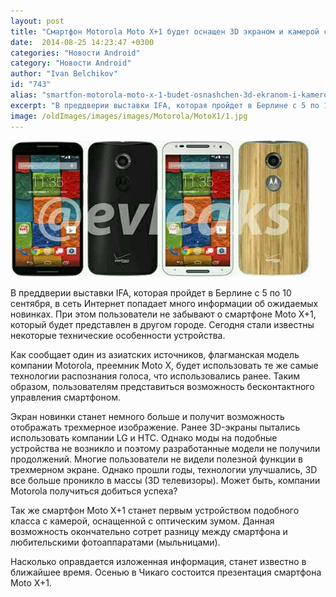 ```yaml
---
layout: post
title: "Смартфон Motorola Moto X+1 будет оснащен 3D экраном и камерой с оптическим зумом"
date:  2014-08-25 14:23:47 +0300
categories: "Новости Android"
category: "Новости Android"
author: "Ivan Belchikov"
id: "743"
alias: "smartfon-motorola-moto-x-1-budet-osnashchen-3d-ekranom-i-kameroj-s-opticheskim-zumom"
excerpt: "В преддверии выставки IFA, которая пройдет в Берлине с 5 по 10 сентября, в сеть Интернет попадает много информации об ожидаемых новинках. При этом пользователи не забывают о смартфоне Moto X+1, который будет представлен в другом городе. Сегодня стали известны некоторые технические особенности устройства."
image: /oldImages/images/images/Motorola/MotoX1/1.jpg
---
```

<img  src="/oldImages/images/images/Motorola/MotoX1/1.jpg" alt="" width="480" height="218" />

В преддверии выставки IFA, которая пройдет в Берлине с 5 по 10 сентября, в сеть Интернет попадает много информации об ожидаемых новинках. При этом пользователи не забывают о смартфоне Moto X+1, который будет представлен в другом городе. Сегодня стали известны некоторые технические особенности устройства.


Как сообщает один из азиатских источников, флагманская модель компании Motorola, преемник Moto X, будет использовать те же самые технологии распознания голоса, что использовались ранее. Таким образом, пользователям представиться возможность бесконтактного управления смартфоном.

Экран новинки станет немного больше и получит возможность отображать трехмерное изображение. Ранее 3D-экраны пытались использовать компании LG и HTC. Однако моды на подобные устройства не возникло и поэтому разработанные модели не получили продолжений. Многие пользователи не видели полезной функции в трехмерном экране. Однако прошли годы, технологии улучшались, 3D все больше проникло в массы (3D телевизоры). Может быть, компании Motorola получиться добиться успеха?

Так же смартфон Moto X+1 станет первым устройством подобного класса с камерой, оснащенной c оптическим зумом. Данная возможность окончательно сотрет разницу между смартфона и любительскими фотоаппаратами (мыльницами).

Насколько оправдается изложенная информация, станет известно в ближайшее время. Осенью в Чикаго состоится презентация смартфона Moto X+1.
